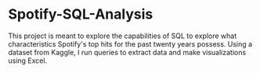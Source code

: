 # Spotify-SQL-Analysis
This project is meant to explore the capabilities of SQL to explore what characteristics Spotify's top hits for the past twenty years possess. Using a dataset from Kaggle, I run queries to extract data and make visualizations using Excel.
